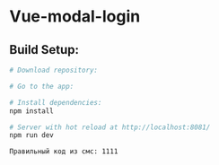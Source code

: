 # Vue-modal-login

## Build Setup:

``` bash
# Download repository:

# Go to the app:

# Install dependencies:
npm install

# Server with hot reload at http://localhost:8081/
npm run dev

Правильный код из смс: 1111
